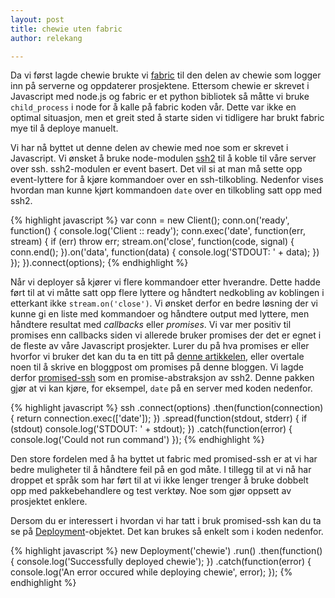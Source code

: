 ```yaml
---
layout: post
title: chewie uten fabric
author: relekang

---
```



Da vi først lagde chewie brukte vi [fabric](http://www.fabfile.org/) til den
delen av chewie som logger inn på serverne og oppdaterer prosjektene. Ettersom
chewie er skrevet i Javascript med node.js og fabric er et python bibliotek så
måtte vi bruke `child_process` i node for å kalle på fabric koden vår. Dette
var ikke en optimal situasjon, men et greit sted å starte siden vi tidligere har
brukt fabric mye til å deploye manuelt.

Vi har nå byttet ut denne delen av chewie med noe som er skrevet i Javascript. Vi
ønsket å bruke node-modulen [ssh2](https://github.com/mscdex/ssh2) til å koble til
våre server over ssh. ssh2-modulen er event basert. Det vil si at man må sette opp
event-lyttere for å kjøre kommandoer over en ssh-tilkobling. Nedenfor vises hvordan
man kunne kjørt kommandoen `date` over en tilkobling satt opp med ssh2.

{% highlight javascript %}
var conn = new Client();
conn.on('ready', function() {
  console.log('Client :: ready');
  conn.exec('date', function(err, stream) {
    if (err) throw err;
    stream.on('close', function(code, signal) {
      conn.end();
    }).on('data', function(data) {
      console.log('STDOUT: ' + data);
    })
  });
}).connect(options);
{% endhighlight %}

Når vi deployer så kjører vi flere kommandoer etter hverandre. Dette hadde ført
til at vi måtte satt opp flere lyttere og håndtert nedkobling av koblingen i
etterkant ikke `stream.on('close')`. Vi ønsket derfor en bedre løsning der vi
kunne gi en liste med kommandoer og håndtere output med lyttere, men håndtere
resultat med *callbacks* eller *promises*. Vi var mer positiv til promises enn
callbacks siden vi allerede bruker promises der det er egnet i de fleste av våre
Javascript prosjekter. Lurer du på hva promises er eller hvorfor vi bruker det
kan du ta en titt på
[denne artikkelen](http://spion.github.io/posts/why-i-am-switching-to-promises.html),
eller overtale noen til å skrive en bloggpost om promises på denne bloggen. Vi
lagde derfor [promised-ssh](https://github.com/relekang/promised-ssh) som en
promise-abstraksjon av ssh2. Denne pakken gjør at vi kan kjøre, for eksempel, `date` på en server
med koden nedenfor.

{% highlight javascript %}
ssh
  .connect(options)
  .then(function(connection) {
    return connection.exec(['date']);
  })
  .spread(function(stdout, stderr) {
    if (stdout) console.log('STDOUT: ' + stdout);
  })
  .catch(function(error) {
    console.log('Could not run command')
  });
{% endhighlight %}

Den store fordelen med å ha byttet ut fabric med promised-ssh er at vi har bedre
muligheter til å håndtere feil på en god måte. I tillegg til at vi nå har droppet
et språk som har ført til at vi ikke lenger trenger å bruke dobbelt opp med
pakkebehandlere og test verktøy. Noe som gjør oppsett av prosjektet enklere.

Dersom du er interessert i hvordan vi har tatt i bruk promised-ssh kan du ta se
på [Deployment](https://github.com/webkom/chewie/blob/master/src/Deployment.js)-objektet.
Det kan brukes så enkelt som i koden nedenfor.

{% highlight javascript %}
new Deployment('chewie')
  .run()
  .then(function() {
    console.log('Successfully deployed chewie');
  })
  .catch(function(error) {
    console.log('An error occured while deploying chewie', error);
  });
{% endhighlight %}
